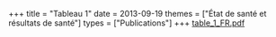 +++
title = "Tableau 1"
date = 2013-09-19
themes = ["État de santé et résultats de santé"]
types = ["Publications"]
+++
[table\_1\_FR.pdf](/files/table_1_FR.pdf)
